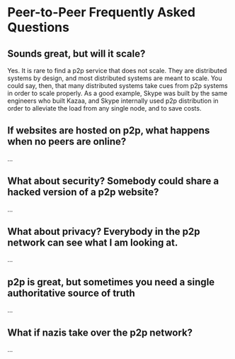 # Peer-to-Peer Frequently Asked Questions

## Sounds great, but will it scale?

Yes. It is rare to find a p2p service that does not scale. They are distributed systems by design, and most distributed systems are meant to scale. You could say, then, that many distributed systems take cues from p2p systems in order to scale properly. As a good example, Skype was built by the same engineers who built Kazaa, and Skype internally used p2p distribution in order to alleviate the load from any single node, and to save costs.  

## If websites are hosted on p2p, what happens when no peers are online?

...

## What about security? Somebody could share a hacked version of a p2p website?

...

## What about privacy? Everybody in the p2p network can see what I am looking at.

...

## p2p is great, but sometimes you need a single authoritative source of truth

...

## What if nazis take over the p2p network?

...

